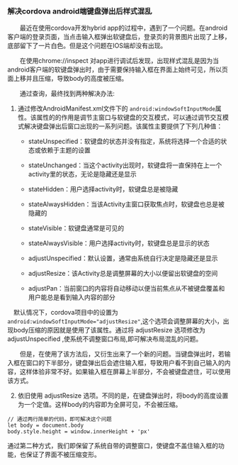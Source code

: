 ### 解决cordova android端键盘弹出后样式混乱

　　最近在使用cordova开发hybrid app的过程中，遇到了一个问题。在android客户端的登录页面，当点击输入框弹出软键盘后，登录页的背景图片出现了上移，底部留下了一片白色。但是这个问题在IOS端却没有出现。 

　　在使用chrome://inspect 对app进行调试后发现，出现样式混乱是因为当android客户端的软键盘弹出时，由于需要保持输入框在界面上始终可见，所以页面上移并且压缩，导致body的高度被压缩。　

　　通过查询，最终找到两种解决办法:

1. 通过修改AndroidManifest.xml文件下的 `android:windowSoftInputMode`属性。该属性的的作用是调节主窗口与软键盘的交互模式，可以通过调节交互模式解决键盘弹出后窗口出现的一系列问题。该属性主要提供了下列几种值：
    + stateUnspecified：软键盘的状态并没有指定，系统将选择一个合适的状态或依赖于主题的设置

    + stateUnchanged：当这个activity出现时，软键盘将一直保持在上一个activity里的状态，无论是隐藏还是显示

    + stateHidden：用户选择activity时，软键盘总是被隐藏

    + stateAlwaysHidden：当该Activity主窗口获取焦点时，软键盘也总是被隐藏的

    + stateVisible：软键盘通常是可见的

    + stateAlwaysVisible：用户选择activity时，软键盘总是显示的状态

    + adjustUnspecified：默认设置，通常由系统自行决定是隐藏还是显示

    + adjustResize：该Activity总是调整屏幕的大小以便留出软键盘的空间

    + adjustPan：当前窗口的内容将自动移动以便当前焦点从不被键盘覆盖和用户能总是看到输入内容的部分

　默认情况下，cordova项目中的设置为 `android:windowSoftInputMode="adjustResize"`,这个选项会调整屏幕的大小，出现body压缩的原因就是使用了该属性。通过将 adjustResize 选项修改为 adjustUnspecified ,使系统不调整窗口布局,即可解决布局混乱的问题。 

　　但是，在使用了该方法后，又衍生出来了一个新的问题。当键盘弹出时，若输入框在窗口的下半部分，键盘弹出后会遮住输入框，导致用户看不到自己输入的内容，这样体验非常不好。如果输入框在屏幕上半部分，不会被键盘遮住，可以使用该方式。

2. 依旧使用 adjustResize 选项。不同的是，在键盘弹出时，将body的高度设置为一个定值。这样body的内容即为全屏可见，不会被压缩。

```
// 通过两行简单的代码，即可解决这个问题
let body = document.body
body.style.height = window.innerHeight + 'px'
```

通过第二种方式，我们即保留了系统自带的调整窗口，使键盘不盖住输入框的功能，也保证了界面不被压缩变形。